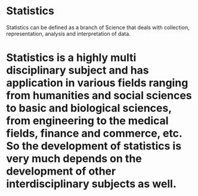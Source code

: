 # Statistics
Statistics can be defined as a branch of Science that deals with collection, representation, analysis and interpretation of data.
# Statistics is a highly multi disciplinary subject and has application in various fields ranging from humanities and social sciences to basic and biological sciences, from engineering to the medical fields, finance and commerce, etc. So the development of statistics is very much depends on the development of other interdisciplinary subjects as well.

